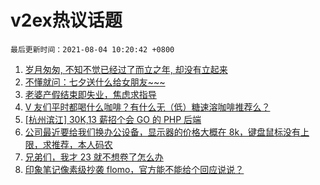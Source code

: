 # v2ex热议话题

`最后更新时间：2021-08-04 10:20:42 +0800`

1. [岁月匆匆, 不知不觉已经过了而立之年, 却没有立起来](https://www.v2ex.com/t/793361)
1. [不懂就问：七夕送什么给女朋友~~~](https://www.v2ex.com/t/793325)
1. [老婆产假结束即失业，焦虑求指导](https://www.v2ex.com/t/793351)
1. [V 友们平时都喝什么咖啡？有什么无（低）糖速溶咖啡推荐么？](https://www.v2ex.com/t/793386)
1. [[杭州滨江] 30K,13 薪招个会 GO 的 PHP 后端](https://www.v2ex.com/t/793415)
1. [公司最近要给我们换办公设备，显示器的价格大概在 8k，键盘鼠标没有上限，求推荐，本人码农](https://www.v2ex.com/t/793314)
1. [兄弟们，我才 23 就不想卷了怎么办](https://www.v2ex.com/t/793407)
1. [印象笔记像素级抄袭 flomo，官方能不能给个回应说说？](https://www.v2ex.com/t/793366)

